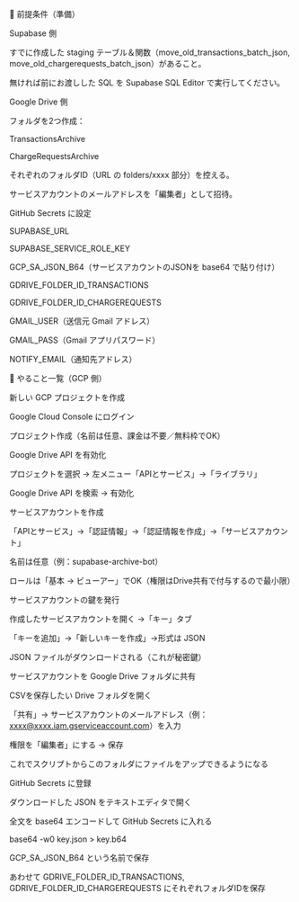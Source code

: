 📂 前提条件（準備）

Supabase 側

すでに作成した staging テーブル＆関数（move_old_transactions_batch_json, move_old_chargerequests_batch_json）があること。

無ければ前にお渡しした SQL を Supabase SQL Editor で実行してください。

Google Drive 側

フォルダを2つ作成：

TransactionsArchive

ChargeRequestsArchive

それぞれのフォルダID（URL の folders/xxxx 部分）を控える。

サービスアカウントのメールアドレスを「編集者」として招待。

GitHub Secrets に設定

SUPABASE_URL

SUPABASE_SERVICE_ROLE_KEY

GCP_SA_JSON_B64（サービスアカウントのJSONを base64 で貼り付け）

GDRIVE_FOLDER_ID_TRANSACTIONS

GDRIVE_FOLDER_ID_CHARGEREQUESTS

GMAIL_USER（送信元 Gmail アドレス）

GMAIL_PASS（Gmail アプリパスワード）

NOTIFY_EMAIL（通知先アドレス）


🎯 やること一覧（GCP 側）

新しい GCP プロジェクトを作成

Google Cloud Console
 にログイン

プロジェクト作成（名前は任意、課金は不要／無料枠でOK）

Google Drive API を有効化

プロジェクトを選択 → 左メニュー「APIとサービス」→「ライブラリ」

Google Drive API を検索 → 有効化

サービスアカウントを作成

「APIとサービス」→「認証情報」→「認証情報を作成」→「サービスアカウント」

名前は任意（例：supabase-archive-bot）

ロールは「基本 → ビューアー」でOK（権限はDrive共有で付与するので最小限）

サービスアカウントの鍵を発行

作成したサービスアカウントを開く →「キー」タブ

「キーを追加」→「新しいキーを作成」→形式は JSON

JSON ファイルがダウンロードされる（これが秘密鍵）

サービスアカウントを Google Drive フォルダに共有

CSVを保存したい Drive フォルダを開く

「共有」→ サービスアカウントのメールアドレス（例：xxxx@xxxx.iam.gserviceaccount.com）を入力

権限を「編集者」にする → 保存

これでスクリプトからこのフォルダにファイルをアップできるようになる

GitHub Secrets に登録

ダウンロードした JSON をテキストエディタで開く

全文を base64 エンコードして GitHub Secrets に入れる

base64 -w0 key.json > key.b64


GCP_SA_JSON_B64 という名前で保存

あわせて GDRIVE_FOLDER_ID_TRANSACTIONS, GDRIVE_FOLDER_ID_CHARGEREQUESTS にそれぞれフォルダIDを保存
